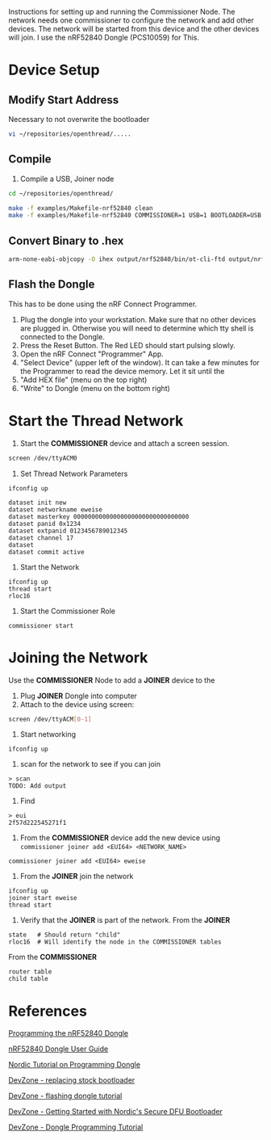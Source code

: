 Instructions for setting up and running the Commissioner Node.
The network needs one commissioner to configure the network and add other devices.
The network will be started from this device and the other devices will join.
I use the nRF52840 Dongle (PCS10059) for This.



# Device Setup
## Modify Start Address
Necessary to not overwrite the bootloader

```bash
vi ~/repositories/openthread/.....
```


## Compile
1. Compile a USB, Joiner node
```bash
cd ~/repositories/openthread/

make -f examples/Makefile-nrf52840 clean
make -f examples/Makefile-nrf52840 COMMISSIONER=1 USB=1 BOOTLOADER=USB
```


## Convert Binary to .hex
```bash
arm-none-eabi-objcopy -O ihex output/nrf52840/bin/ot-cli-ftd output/nrf52840/bin/ot-cli-ftd.hex
```


## Flash the Dongle
This has to be done using the nRF Connect Programmer.
1. Plug the dongle into your workstation.
Make sure that no other devices are plugged in.
Otherwise you will need to determine which tty shell is connected to the Dongle.
1. Press the Reset Button.
The Red LED should start pulsing slowly.
1. Open the nRF Connect "Programmer" App.
1. "Select Device" (upper left of the window).
It can take a few minutes for the Programmer to read the device memory.
Let it sit until the
1. "Add HEX file" (menu on the top right)
1. "Write" to Dongle (menu on the bottom right)



# Start the Thread Network
1. Start the **COMMISSIONER** device and attach a screen session.
```bash
screen /dev/ttyACM0
```
1. Set Thread Network Parameters
```
ifconfig up

dataset init new
dataset networkname eweise
dataset masterkey 00000000000000000000000000000000
dataset panid 0x1234
dataset extpanid 0123456789012345
dataset channel 17
dataset
dataset commit active
```
1. Start the Network
```
ifconfig up
thread start
rloc16
```
1. Start the Commissioner Role
```
commissioner start
```



# Joining the Network
Use the **COMMISSIONER** Node to add a **JOINER** device to the
1. Plug **JOINER** Dongle into computer
1. Attach to the device using screen:
  ```bash
  screen /dev/ttyACM[0-1]
  ```
1. Start networking
```
ifconfig up
```
1. scan for the network to see if you can join
```
> scan
TODO: Add output
```
1. Find
```
> eui
2f57d222545271f1
```
1. From the **COMMISSIONER** device add the new device using `commissioner joiner add <EUI64> <NETWORK_NAME>`
```
commissioner joiner add <EUI64> eweise
```
1. From the **JOINER** join the network
```
ifconfig up
joiner start eweise
thread start
```
1. Verify that the **JOINER** is part of the network.
From the **JOINER**
```
state   # Should return "child"
rloc16  # Will identify the node in the COMMISSIONER tables
```
From the **COMMISSIONER**
```
router table
child table
```



# References
[Programming the nRF52840 Dongle](https://infocenter.nordicsemi.com/topic/ug_nrf52840_dongle/UG/nrf52840_Dongle/programming.html)

[nRF52840 Dongle User Guide](https://infocenter.nordicsemi.com/pdf/nRF52840_Dongle_User_Guide_v1.1.pdf)

[Nordic Tutorial on Programming Dongle](https://devzone.nordicsemi.com/nordic/short-range-guides/b/getting-started/posts/nrf52840-dongle-programming-tutorial)

[DevZone - replacing stock bootloader](https://devzone.nordicsemi.com/f/nordic-q-a/39185/pca10059-replacing-stock-bootloader-with-adafruit-uf2-using-usb-dfua-signature-i-can-generate-a-zip-file-with-nrfutil-but-what-key-should-i-use-i-tried-to-use-just-a-private-key-and-flash-that-generated-packet-with-nrfutil-bu)

[DevZone - flashing dongle tutorial](https://devzone.nordicsemi.com/nordic/short-range-guides/b/getting-started/posts/nrf52840-dongle-programming-tutorial)

[DevZone - Getting Started with Nordic's Secure DFU Bootloader](https://devzone.nordicsemi.com/nordic/nordic-blog/b/blog/posts/getting-started-with-nordics-secure-dfu-bootloader)

[DevZone - Dongle Programming Tutorial](https://devzone.nordicsemi.com/nordic/short-range-guides/b/getting-started/posts/nrf52840-dongle-programming-tutorial)
